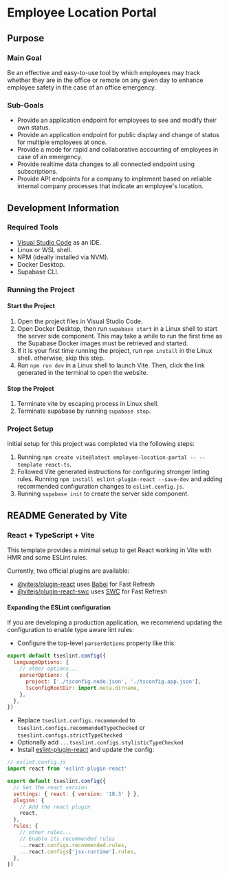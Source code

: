 # Employee Location Portal

## Purpose

### Main Goal

Be an effective and easy-to-use tool by which employees may track whether they are in the office or remote on any given day to enhance employee safety in the case of an office emergency.

### Sub-Goals

* Provide an application endpoint for employees to see and modify their own status.
* Provide an application endpoint for public display and change of status for multiple employees at once.
* Provide a mode for rapid and collaborative accounting of employees in case of an emergency.
* Provide realtime data changes to all connected endpoint using subscriptions.
* Provide API endpoints for a company to implement based on reliable internal company processes that indicate an employee's location.

## Development Information

### Required Tools

* [Visual Studio Code](https://code.visualstudio.com/) as an IDE.
* Linux or WSL shell.
* NPM (ideally installed via NVM).
* Docker Desktop.
* Supabase CLI.

### Running the Project

#### Start the Project

1) Open the project files in Visual Studio Code.
2) Open Docker Desktop, then run `supabase start` in a Linux shell to start the server side component. This may take a while to run the first time as the Supabase Docker images must be retrieved and started.
3) If it is your first time running the project, run `npm install` in the Linux shell. otherwise, skip this step.
4) Run `npm run dev` in a Linux shell to launch Vite. Then, click the link generated in the terminal to open the website.

#### Stop the Project

1) Terminate vite by escaping process in Linux shell.
2) Terminate supabase by running `supabase stop`.

### Project Setup

Initial setup for this project was completed via the following steps:

1) Running `npm create vite@latest employee-location-portal -- --template react-ts`.
2) Followed Vite generated instructions for configuring stronger linting rules. Running `npm install eslint-plugin-react --save-dev` and adding recommended configuration changes to `eslint.config.js`.
3) Running `supabase init` to create the server side component.

## README Generated by Vite

### React + TypeScript + Vite

This template provides a minimal setup to get React working in Vite with HMR and some ESLint rules.

Currently, two official plugins are available:

- [@vitejs/plugin-react](https://github.com/vitejs/vite-plugin-react/blob/main/packages/plugin-react/README.md) uses [Babel](https://babeljs.io/) for Fast Refresh
- [@vitejs/plugin-react-swc](https://github.com/vitejs/vite-plugin-react-swc) uses [SWC](https://swc.rs/) for Fast Refresh

#### Expanding the ESLint configuration

If you are developing a production application, we recommend updating the configuration to enable type aware lint rules:

- Configure the top-level `parserOptions` property like this:

```js
export default tseslint.config({
  languageOptions: {
    // other options...
    parserOptions: {
      project: ['./tsconfig.node.json', './tsconfig.app.json'],
      tsconfigRootDir: import.meta.dirname,
    },
  },
})
```

- Replace `tseslint.configs.recommended` to `tseslint.configs.recommendedTypeChecked` or `tseslint.configs.strictTypeChecked`
- Optionally add `...tseslint.configs.stylisticTypeChecked`
- Install [eslint-plugin-react](https://github.com/jsx-eslint/eslint-plugin-react) and update the config:

```js
// eslint.config.js
import react from 'eslint-plugin-react'

export default tseslint.config({
  // Set the react version
  settings: { react: { version: '18.3' } },
  plugins: {
    // Add the react plugin
    react,
  },
  rules: {
    // other rules...
    // Enable its recommended rules
    ...react.configs.recommended.rules,
    ...react.configs['jsx-runtime'].rules,
  },
})
```
